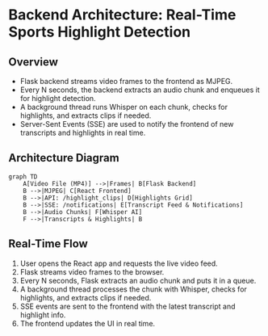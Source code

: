 # Backend Architecture: Real-Time Sports Highlight Detection

## Overview
- Flask backend streams video frames to the frontend as MJPEG.
- Every N seconds, the backend extracts an audio chunk and enqueues it for highlight detection.
- A background thread runs Whisper on each chunk, checks for highlights, and extracts clips if needed.
- Server-Sent Events (SSE) are used to notify the frontend of new transcripts and highlights in real time.

## Architecture Diagram

```mermaid
graph TD
    A[Video File (MP4)] -->|Frames| B[Flask Backend]
    B -->|MJPEG| C[React Frontend]
    B -->|API: /highlight_clips| D[Highlights Grid]
    B -->|SSE: /notifications| E[Transcript Feed & Notifications]
    B -->|Audio Chunks| F[Whisper AI]
    F -->|Transcripts & Highlights| B
```

## Real-Time Flow
1. User opens the React app and requests the live video feed.
2. Flask streams video frames to the browser.
3. Every N seconds, Flask extracts an audio chunk and puts it in a queue.
4. A background thread processes the chunk with Whisper, checks for highlights, and extracts clips if needed.
5. SSE events are sent to the frontend with the latest transcript and highlight info.
6. The frontend updates the UI in real time. 